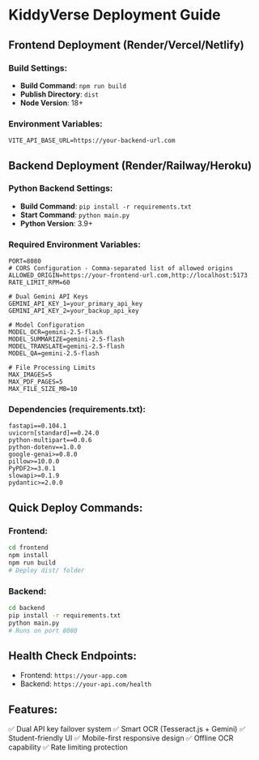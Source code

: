 # KiddyVerse Deployment Guide

## Frontend Deployment (Render/Vercel/Netlify)

### Build Settings:
- **Build Command**: `npm run build`
- **Publish Directory**: `dist`
- **Node Version**: 18+

### Environment Variables:
```
VITE_API_BASE_URL=https://your-backend-url.com
```

## Backend Deployment (Render/Railway/Heroku)

### Python Backend Settings:
- **Build Command**: `pip install -r requirements.txt`
- **Start Command**: `python main.py`
- **Python Version**: 3.9+

### Required Environment Variables:
```
PORT=8080
# CORS Configuration - Comma-separated list of allowed origins
ALLOWED_ORIGIN=https://your-frontend-url.com,http://localhost:5173
RATE_LIMIT_RPM=60

# Dual Gemini API Keys
GEMINI_API_KEY_1=your_primary_api_key
GEMINI_API_KEY_2=your_backup_api_key

# Model Configuration
MODEL_OCR=gemini-2.5-flash
MODEL_SUMMARIZE=gemini-2.5-flash
MODEL_TRANSLATE=gemini-2.5-flash
MODEL_QA=gemini-2.5-flash

# File Processing Limits
MAX_IMAGES=5
MAX_PDF_PAGES=5
MAX_FILE_SIZE_MB=10
```

### Dependencies (requirements.txt):
```
fastapi==0.104.1
uvicorn[standard]==0.24.0
python-multipart==0.0.6
python-dotenv==1.0.0
google-genai>=0.8.0
pillow>=10.0.0
PyPDF2>=3.0.1
slowapi>=0.1.9
pydantic>=2.0.0
```

## Quick Deploy Commands:

### Frontend:
```bash
cd frontend
npm install
npm run build
# Deploy dist/ folder
```

### Backend:
```bash
cd backend
pip install -r requirements.txt
python main.py
# Runs on port 8080
```

## Health Check Endpoints:
- Frontend: `https://your-app.com`
- Backend: `https://your-api.com/health`

## Features:
✅ Dual API key failover system
✅ Smart OCR (Tesseract.js + Gemini)
✅ Student-friendly UI
✅ Mobile-first responsive design
✅ Offline OCR capability
✅ Rate limiting protection